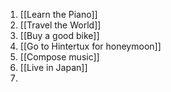 1. [[Learn the Piano]]
2. [[Travel the World]]
3. [[Buy a good bike]]
4. [[Go to Hintertux for honeymoon]]
5. [[Compose music]]
6. [[Live in Japan]]
7. 